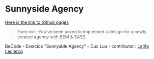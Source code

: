 # Sunnyside Agency

[Here is the link to Github pages](https://luuduc34.github.io/Sunny-Side2/)

> Exercice : You've been asked to implement a design for a newly created agency with BEM & SASS.

BeCode - Exercice "Sunnyside Agency" - Duc Luu - contributor : [Latifa Leclercq](https://github.com/LeclercqL)
